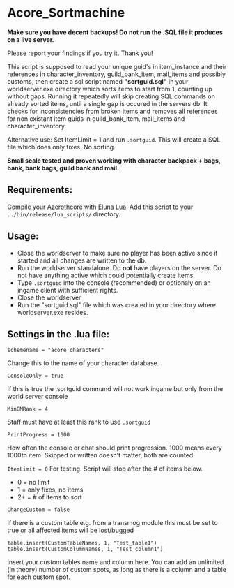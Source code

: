 # Acore_Sortmachine

**Make sure you have decent backups! Do not run the .SQL file it produces on a live server.**

Please report your findings if you try it. Thank you!

This script is supposed to read your unique guid's in item_instance and their references in character_inventory, guild_bank_item, mail_items and possibly customs, then create a sql script named **"sortguid.sql"** in your worldserver.exe directory which sorts items to start from 1, counting up without gaps. Running it repeatedly will skip creating SQL commands on already sorted items, until a single gap is occured in the servers db.
It checks for inconsistencies from broken items and removes all references for non existant item guids in guild_bank_item, mail_items and character_inventory.

Alternative use: Set ItemLimit = 1 and run `.sortguid`. This will create a SQL file which does only fixes. No sorting.

**Small scale tested and proven working with character backpack + bags, bank, bank bags, guild bank and mail.**


## Requirements:

Compile your [Azerothcore](https://github.com/azerothcore/azerothcore-wotlk) with [Eluna Lua](https://www.azerothcore.org/catalogue-details.html?id=131435473).
Add this script to your `../bin/release/lua_scripts/` directory.


## Usage:
- Close the worldserver to make sure no player has been active since it started and all changes are written to the db.
- Run the worldserver standalone. Do **not** have players on the server. Do not have anything active which could potentially create items.
- Type `.sortguid` into the console (recommended) or optionaly on an ingame client with sufficient rights.
- Close the worldserver
- Run the "sortguid.sql" file which was created in your directory where worldserver.exe resides.


## Settings in the .lua file:

`schemename = "acore_characters"`

Change this to the name of your character database.


`ConsoleOnly = true`

If this is true the .sortguid command will not work ingame but only from the world server console


`MinGMRank = 4`

Staff must have at least this rank to use `.sortguid`


`PrintProgress = 1000`

How often the console or chat should print progression. 1000 means every 1000th item. Skipped or written doesn't matter, both are counted.


`ItemLimit = 0`
For testing. Script will stop after the # of items below.
* 0 = no limit
* 1 = only fixes, no items
* 2+ = # of items to sort


`ChangeCustom = false`

If there is a custom table e.g. from a transmog module this must be set to true or all affected items will be lost/bugged


`table.insert(CustomTableNames, 1, "Test_table1")`
`table.insert(CustomColumnNames, 1, "Test_column1")`

Insert your custom tables name and column here. You can add an unlimited (in theory) number of custom spots, as long as there is a column and a table for each custom spot.
